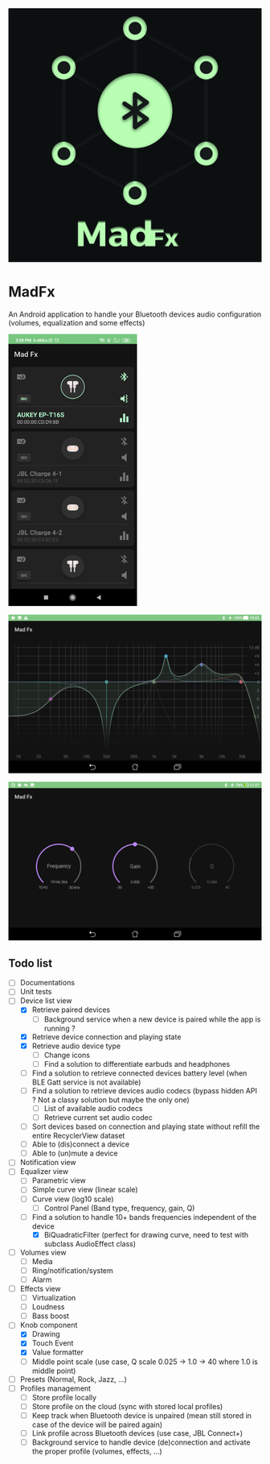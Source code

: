 <div align="center">
	<img src="./images/logo.jpg" alt="logo" width="512"/>
</div>

# MadFx
An Android application to handle your Bluetooth devices audio configuration (volumes, equalization and some effects)

<img src="./images/devices_list.png" alt="device_list" width="256"/>

![equalizer](./images/equalizer.gif)

![equalizer](./images/knob.png)

## Todo list

 - [ ] Documentations
 - [ ] Unit tests
 - [ ] Device list view
     - [x] Retrieve paired devices
        - [ ] Background service when a new device is paired while the app is running ?
     - [x] Retrieve device connection and playing state
     - [x] Retrieve audio device type
        - [ ] Change icons
        - [ ] Find a solution to differentiate earbuds and headphones
     - [ ] Find a solution to retrieve connected devices battery level (when BLE Gatt service is not available)
     - [ ] Find a solution to retrieve devices audio codecs (bypass hidden API ? Not a classy solution but maybe the only one)
        - [ ] List of available audio codecs
        - [ ] Retrieve current set audio codec
	 - [ ] Sort devices based on connection and playing state without refill the entire RecyclerView dataset
	 - [ ] Able to (dis)connect a device
	 - [ ] Able to (un)mute a device
 - [ ] Notification view
 - [ ] Equalizer view
	 - [ ] Parametric view
	 - [ ] Simple curve view (linear scale)
	 - [ ] Curve view (log10 scale)
	    - [ ] Control Panel (Band type, frequency, gain, Q)
	 - [ ] Find a solution to handle 10+ bands frequencies independent of the device
	    - [x] BiQuadraticFilter (perfect for drawing curve, need to test with subclass AudioEffect class)
 - [ ] Volumes view
	 - [ ] Media
	 - [ ] Ring/notification/system
	 - [ ] Alarm
 - [ ] Effects view
	 - [ ] Virtualization
	 - [ ] Loudness
	 - [ ] Bass boost
 - [ ] Knob component
    - [x] Drawing
    - [x] Touch Event
    - [x] Value formatter
    - [ ] Middle point scale (use case, Q scale 0.025 -> 1.0 -> 40 where 1.0 is middle point)
 - [ ] Presets (Normal, Rock, Jazz, ...)
 - [ ] Profiles management
	 - [ ] Store profile locally
	 - [ ] Store profile on the cloud (sync with stored local profiles)
	 - [ ] Keep track when Bluetooth device is unpaired (mean still stored in case of the device will be paired again)
	 - [ ] Link profile across Bluetooth devices (use case, JBL Connect+)
	 - [ ] Background service to handle device (de)connection and activate the proper profile (volumes, effects, ...)